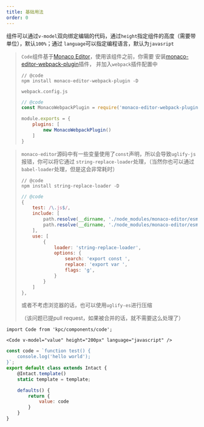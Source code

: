 ```yaml
---
title: 基础用法
order: 0
---
```


组件可以通过`v-model`双向绑定编辑的代码，通过`height`指定组件的高度（需要带单位），默认`100%`；通过
`language`可以指定编程语言，默认为`javasript`

> `Code`组件基于[Monaco Editor](https://github.com/Microsoft/monaco-editor)，使用该组件之前，你需要
> 安装[monaco-editor-webpack-plugin](https://github.com/Microsoft/monaco-editor-webpack-plugin)插件，
> 并加入`webpack`插件配置中
> 
> ```shell
> // @code
> npm install monaco-editor-webpack-plugin -D
> ```
> `webpack.config.js`
> ```js
> // @code
> const MonacoWebpackPlugin = require('monaco-editor-webpack-plugin');
>
> module.exports = {
>     plugins: [
>         new MonacoWebpackPlugin()
>     ]
> }
> ```

> `monaco-editor`源码中有一些变量使用了`const`声明，所以会导致`uglify-js`报错，你可以将它通过
> `string-replace-loader`处理，（当然你也可以通过`babel-loader`处理，但是这会非常耗时）
> ```shell
> // @code
> npm install string-replace-loader -D
>```
> ```js
> // @code
> {
>     test: /\.js$/,
>     include: [
>         path.resolve(__dirname, './node_modules/monaco-editor/esm/vs/language/typescript/lib/typescriptServices.js'),
>         path.resolve(__dirname, './node_modules/monaco-editor/esm/vs/language/html/_deps/vscode-html-languageservice/beautify/beautify-css.js'),
>     ],
>     use: [
>         {
>             loader: 'string-replace-loader',
>             options: {
>                 search: 'export const ',
>                 replace: 'export var ',
>                 flags: 'g',
>             }
>         }
>     ]
> },
> ```
> 或者不考虑浏览器的话，也可以使用`uglify-es`进行压缩
>
> （该问题已提pull request，如果被合并的话，就不需要这么处理了）

```vdt
import Code from 'kpc/components/code';

<Code v-model="value" height="200px" language="javascript" />
```

```js
const code = `function test() {
    console.log('hello world');
}`;
export default class extends Intact {
    @Intact.template()
    static template = template;

    defaults() {
        return {
            value: code
        }
    }
}
```
